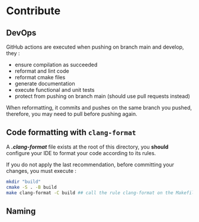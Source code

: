 # Contribute

## DevOps

GitHub actions are executed when pushing on branch main and develop,
they :

- ensure compilation as succeeded
- reformat and lint code
- reformat cmake files
- generate documentation
- execute functional and unit tests
- protect from pushing on branch main (should use pull requests instead)

When reformatting, it commits and pushes on the same branch you pushed,
therefore, you may need to pull before pushing again.

## Code formatting with `clang-format`

A ***.clang-format*** file exists at the root of this directory, you **should** configure your IDE to format your code
according to its rules.

If you do not apply the last recommendation, before committing your
changes, you must execute :

```sh
mkdir "build"
cmake -S . -B build
make clang-format -C build ## call the rule clang-format on the Makefile generated by cmake
```

## Naming

[//]: # (TODO)